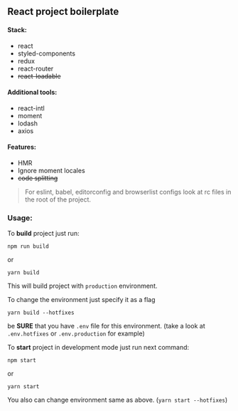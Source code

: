 ## React project boilerplate

#### Stack:

- react
- styled-components
- redux
- react-router
- ~~react-loadable~~

#### Additional tools:
- react-intl
- moment
- lodash
- axios


#### Features:
  - HMR
  - Ignore moment locales
  - ~~code splitting~~

> For eslint, babel, editorconfig and browserlist configs look at rc files in the root of the project.

### Usage:

To **build** project just run:
```
npm run build
```

or

```
yarn build
```

This will build project with `production` environment.

To change the environment just specify it as a flag
```
yarn build --hotfixes
```

be **SURE** that you have `.env` file for this environment. (take a look at `.env.hotfixes` or `.env.production` for example)

To **start** project in development mode just run next command:

```
npm start
```

or

```
yarn start
```

You also can change environment same as above. (`yarn start --hotfixes`)
